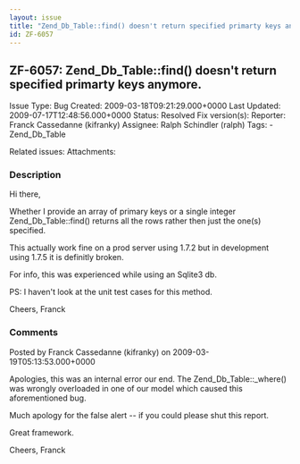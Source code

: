 ```yaml
---
layout: issue
title: "Zend_Db_Table::find() doesn't return specified primarty keys anymore."
id: ZF-6057
---
```


ZF-6057: Zend\_Db\_Table::find() doesn't return specified primarty keys anymore.
--------------------------------------------------------------------------------

 Issue Type: Bug Created: 2009-03-18T09:21:29.000+0000 Last Updated: 2009-07-17T12:48:56.000+0000 Status: Resolved Fix version(s): 
 Reporter:  Franck Cassedanne (kifranky)  Assignee:  Ralph Schindler (ralph)  Tags: - Zend\_Db\_Table
 
 Related issues: 
 Attachments: 
### Description

Hi there,

Whether I provide an array of primary keys or a single integer Zend\_Db\_Table::find() returns all the rows rather then just the one(s) specified.

This actually work fine on a prod server using 1.7.2 but in development using 1.7.5 it is definitly broken.

For info, this was experienced while using an Sqlite3 db.

PS: I haven't look at the unit test cases for this method.

Cheers, Franck

 

 

### Comments

Posted by Franck Cassedanne (kifranky) on 2009-03-19T05:13:53.000+0000

Apologies, this was an internal error our end. The Zend\_Db\_Table::\_where() was wrongly overloaded in one of our model which caused this aforementioned bug.

Much apology for the false alert -- if you could please shut this report.

Great framework.

Cheers, Franck

 

 